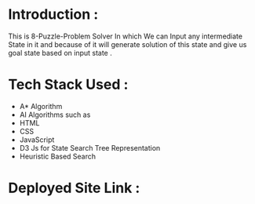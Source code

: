 # Introduction :
This is 8-Puzzle-Problem Solver In which We can Input any intermediate State in it and because of it will generate solution of this state and give us goal state based on input state . 

# Tech Stack Used : 
- A* Algorithm
- AI Algorithms such  as
- HTML
- CSS
- JavaScript
- D3 Js for State Search Tree Representation
- Heuristic Based Search

# Deployed Site Link : 
